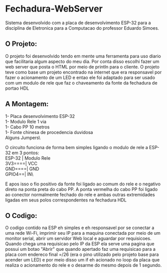 # Fechadura-WebServer
Sistema desenvolvido com a placa de desenvolvimento ESP-32 para a disciplina de Eletronica para a Computacao do professor Eduardo Simoes.

## O Projeto:

O projeto foi desenvolvido tendo em mente uma ferramenta para uso diario que facilitaria algum aspecto do meu dia. Por conta disso escolhi fazer um web server que posta o HTML por meio de println para o cliente. O projeto teve como base um projeto encontrado na internet que era responsavel por fazer o acionamento de um LED e entao ele foi adaptado para ser usado com um modulo de rele que faz o chaveamento da fonte da fechadura de portao HDL

## A Montagem:
1- Placa desenvolvimento ESP-32\
1- Modulo Rele 1 via\
1- Cabo PP 10 metros\
1- Fonte chinesa de procedencia duvidosa\
Alguns Jumpers\

O circuito funciona de forma bem simples ligando o modulo de rele a ESP-32 em 3 pontos:\
ESP-32 | Modulo Rele\
3V3====| VCC\
GND====| GND\
GPIO4==| IN\

E apos isso o fio positivo da fonte foi ligado ao comum do rele e o negativo direto na ponta preta do cabo PP. A ponta vermelha do cabo PP foi ligado ao conector normalmente fechado do rele e ambas outras extremidades ligadas em seus polos correspondentes na fechadura HDL

## O Codigo:

O codigo contido na ESP eh simples e eh responsavel por se conectar a uma rede Wi-Fi, imprimir seu IP para a maquina conectada por meio de um monitor serial, abrir um servidor Web local e aguardar por requisicoes. Quando chega uma requisicao pelo IP da ESP ela serve uma pagina que possui um botao "Abrir" que quando apertado faz uma requisicao para a placa com endereco final =/26 (era o pino utilizado pelo projeto base para acender um LED) e por meio disso um if eh acionado no loop da placa que realiza o acionamento do rele e o desarme do mesmo depois de 1 segundo.
